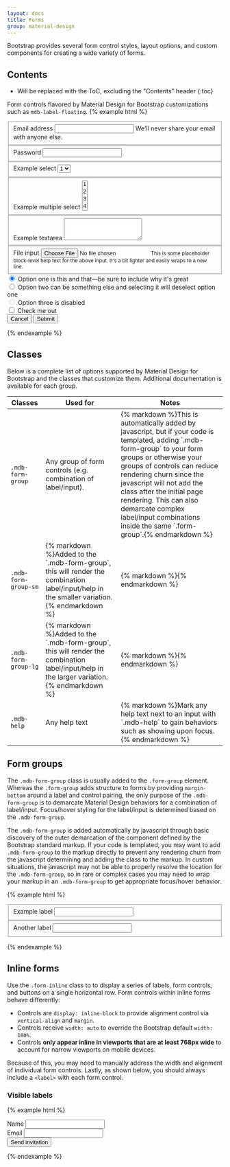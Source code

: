 ```yaml
---
layout: docs
title: Forms
group: material-design
---
```


Bootstrap provides several form control styles, layout options, and custom components for creating a wide variety of forms.

## Contents

* Will be replaced with the ToC, excluding the "Contents" header
{:toc}

Form controls flavored by Material Design for Bootstrap customizations such as `mdb-label-floating`.
{% example html %}
<form>
  <fieldset class="form-group">
    <label for="exampleInputEmail1" class="mdb-label-floating">Email address</label>
    <input type="email" class="form-control" id="exampleInputEmail1">
    <span class="mdb-help">We'll never share your email with anyone else.</span>
  </fieldset>
  <fieldset class="form-group">
    <label for="exampleInputPassword1" class="mdb-label-floating">Password</label>
    <input type="password" class="form-control" id="exampleInputPassword1">
  </fieldset>
  <fieldset class="form-group">
    <label for="exampleSelect1" class="mdb-label-floating">Example select</label>
    <select class="form-control" id="exampleSelect1">
      <option>1</option>
      <option>2</option>
      <option>3</option>
      <option>4</option>
      <option>5</option>
    </select>
  </fieldset>
  <fieldset class="form-group">
    <label for="exampleSelect2" class="mdb-label-floating">Example multiple select</label>
    <select multiple class="form-control" id="exampleSelect2">
      <option>1</option>
      <option>2</option>
      <option>3</option>
      <option>4</option>
      <option>5</option>
    </select>
  </fieldset>
  <fieldset class="form-group">
    <label for="exampleTextarea" class="mdb-label-floating">Example textarea</label>
    <textarea class="form-control" id="exampleTextarea" rows="3"></textarea>
  </fieldset>
  <fieldset class="form-group">
    <label for="exampleInputFile" class="mdb-label-floating">File input</label>
    <input type="file" class="form-control-file" id="exampleInputFile">
    <small class="text-muted">This is some placeholder block-level help text for the above input. It's a bit lighter and easily wraps to a new line.</small>
  </fieldset>
  <div class="radio">
    <label>
      <input type="radio" name="optionsRadios" id="optionsRadios1" value="option1" checked>
      Option one is this and that&mdash;be sure to include why it's great
    </label>
  </div>
  <div class="radio">
    <label>
      <input type="radio" name="optionsRadios" id="optionsRadios2" value="option2">
      Option two can be something else and selecting it will deselect option one
    </label>
  </div>
  <div class="radio disabled">
    <label>
      <input type="radio" name="optionsRadios" id="optionsRadios3" value="option3" disabled>
      Option three is disabled
    </label>
  </div>
  <div class="checkbox">
    <label>
      <input type="checkbox"> Check me out
    </label>
  </div>
  <button class="btn btn-default">Cancel</button>
  <button type="submit" class="btn btn-primary btn-raised">Submit</button>
</form>
{% endexample %}

## Classes

Below is a complete list of options supported by Material Design for Bootstrap and the classes that customize them. Additional documentation is available for each group.

<table>
  <thead>
    <tr>
      <th>Classes</th>
      <th>Used for</th>
      <th>Notes</th>
    </tr>
  </thead>
  <tbody>
    <tr>
      <td>
        <code>.mdb-form-group</code>
      </td>
      <td>
        Any group of form controls (e.g. combination of label/input).
      </td>
      <td>
        {% markdown %}This is automatically added by javascript, but if your code is templated, adding `.mdb-form-group` 
        to your form groups or otherwise your groups of controls can reduce rendering churn since the javascript will not
        add the class after the initial page rendering.  This can also demarcate complex label/input combinations inside the 
        same `.form-group`.{% endmarkdown %}
      </td>
    </tr>
    <tr>
      <td>
        <code>.mdb-form-group-sm</code>
      </td>
      <td>
        {% markdown %}Added to the `.mdb-form-group`, this will render the combination label/input/help in the smaller variation.{% endmarkdown %}
      </td>
      <td>
        {% markdown %}{% endmarkdown %}
      </td>
    </tr>    
    <tr>
      <td>
        <code>.mdb-form-group-lg</code>
      </td>
      <td>
        {% markdown %}Added to the `.mdb-form-group`, this will render the combination label/input/help in the larger variation.{% endmarkdown %}
      </td>
      <td>
        {% markdown %}{% endmarkdown %}
      </td>
    </tr>     
    <tr>
      <td>
        <code>.mdb-help</code>
      </td>
      <td>
        Any help text
      </td>
      <td>
        {% markdown %}Mark any help text next to an input with `.mdb-help` to gain behaviors such as showing upon focus.{% endmarkdown %}
      </td>
    </tr>    
  </tbody>
</table>


## Form groups

The `.mdb-form-group` class is usually added to the `.form-group` element. Whereas the `.form-group` adds structure to forms by providing `margin-bottom` around a label and control pairing,
 the only purpose of the  `.mdb-form-group` is to demarcate Material Design behaviors for a combination of label/input.  Focus/hover styling for the label/input is determined based on the `.mdb-form-group`. 

The `.mdb-form-group` is added automatically by javascript through basic discovery of the outer demarcation of the component defined by the Bootstrap standard 
markup.  If your code is templated, you may want to add `.mdb-form-group` to the markup directly to prevent any rendering churn from the javascript determining 
and adding the class to the markup.  In custom situations, the javascript may not be able to properly resolve the location for the `.mdb-form-group`, so in rare or complex cases
you may need to wrap your markup in an `.mdb-form-group` to get appropriate focus/hover behavior.

{% example html %}
<form>
  <fieldset class="form-group"> <!-- left unspecified, .mdb-form-group will be automatically added (inspect the code) -->
    <label for="formGroupExampleInput" class="mdb-label-floating">Example label</label>
    <input type="text" class="form-control" id="formGroupExampleInput">
  </fieldset>
  <fieldset class="form-group mdb-form-group"> <!-- manually specified --> 
    <label for="formGroupExampleInput2" class="mdb-label-floating">Another label</label>
    <input type="text" class="form-control" id="formGroupExampleInput2">
  </fieldset>
</form>
{% endexample %}

## Inline forms

Use the `.form-inline` class to to display a series of labels, form controls, and buttons on a single horizontal row. Form controls within inline forms behave differently:

- Controls are `display: inline-block` to provide alignment control via `vertical-align` and `margin`.
- Controls receive `width: auto` to override the Bootstrap default `width: 100%`.
- Controls **only appear inline in viewports that are at least 768px wide** to account for narrow viewports on mobile devices.

Because of this, you may need to manually address the width and alignment of individual form controls. Lastly, as shown below, you should always include a `<label>` with each form control.

### Visible labels

{% example html %}
<form class="form-inline">
  <div class="form-group">
    <label for="exampleInputName2" class="mdb-label-floating">Name</label>
    <input type="text" class="form-control" id="exampleInputName2">
  </div>
  <div class="form-group">
    <label for="exampleInputEmail2" class="mdb-label-floating">Email</label>
    <input type="email" class="form-control" id="exampleInputEmail2">
  </div>
  <button type="submit" class="btn btn-primary">Send invitation</button>
</form>
{% endexample %}
